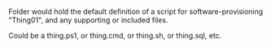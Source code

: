 Folder would hold the default definition of a script for software-provisioning "Thing01", and any supporting or included files.

Could be a thing.ps1, or thing.cmd, or thing.sh, or thing.sql, etc.
